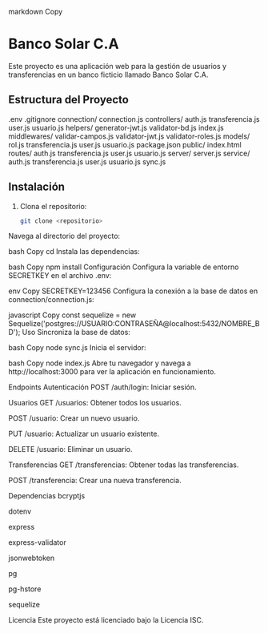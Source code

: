 markdown
Copy
# Banco Solar C.A

Este proyecto es una aplicación web para la gestión de usuarios y transferencias en un banco ficticio llamado Banco Solar C.A.

## Estructura del Proyecto
.env
.gitignore
connection/
    connection.js
controllers/
    auth.js
    transferencia.js
    user.js
    usuario.js
helpers/
    generator-jwt.js
    validator-bd.js
index.js
middlewares/
    validar-campos.js
    validator-jwt.js
    validator-roles.js
models/
    rol.js
    transferencia.js
    user.js
    usuario.js
package.json
public/
    index.html
routes/
    auth.js
    transferencia.js
    user.js
    usuario.js
server/
    server.js
service/
    auth.js
    transferencia.js
    user.js
    usuario.js
sync.js

## Instalación

1. Clona el repositorio:
   ```bash
   git clone <repositorio>
Navega al directorio del proyecto:

bash
Copy
cd <directorio-del-proyecto>
Instala las dependencias:

bash
Copy
npm install
Configuración
Configura la variable de entorno SECRETKEY en el archivo .env:

env
Copy
SECRETKEY=123456
Configura la conexión a la base de datos en connection/connection.js:

javascript
Copy
const sequelize = new Sequelize('postgres://USUARIO:CONTRASEÑA@localhost:5432/NOMBRE_BD');
Uso
Sincroniza la base de datos:

bash
Copy
node sync.js
Inicia el servidor:

bash
Copy
node index.js
Abre tu navegador y navega a http://localhost:3000 para ver la aplicación en funcionamiento.

Endpoints
Autenticación
POST /auth/login: Iniciar sesión.

Usuarios
GET /usuarios: Obtener todos los usuarios.

POST /usuario: Crear un nuevo usuario.

PUT /usuario: Actualizar un usuario existente.

DELETE /usuario: Eliminar un usuario.

Transferencias
GET /transferencias: Obtener todas las transferencias.

POST /transferencia: Crear una nueva transferencia.

Dependencias
bcryptjs

dotenv

express

express-validator

jsonwebtoken

pg

pg-hstore

sequelize

Licencia
Este proyecto está licenciado bajo la Licencia ISC.
